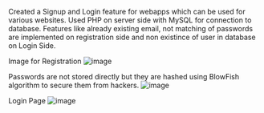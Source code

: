 Created a Signup and Login feature for webapps which can be used for various websites. Used PHP on server side with MySQL for connection to database. Features like already existing email, not matching of passwords are implemented on registration side and non existince of user in database on Login Side.


Image for Registration 
![image](https://user-images.githubusercontent.com/84263047/168507998-05f72b23-914e-4c91-933a-53067c21181b.png)

Passwords are not stored directly but they are hashed using BlowFish algorithm to secure them from hackers.
![image](https://user-images.githubusercontent.com/84263047/168508225-ffd70451-c219-4897-a5df-c8158b59ab3e.png)

Login Page
![image](https://user-images.githubusercontent.com/84263047/168508280-11e9727c-4c61-4a83-adfd-ac1381e34966.png)

